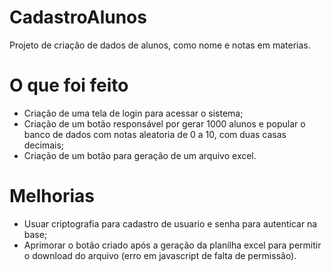 # CadastroAlunos
Projeto de criação de dados de alunos, como nome e notas em materias.

# O que foi feito
- Criação de uma tela de login para acessar o sistema;
- Criação de um botão responsável por gerar 1000 alunos e popular o banco de dados com notas aleatoria de 0 a 10, com duas casas decimais;
- Criação de um botão para geração de um arquivo excel.

# Melhorias

- Usuar criptografia para cadastro de usuario e senha para autenticar na base;
- Aprimorar o botão criado após a geração da planilha excel para permitir o download do arquivo (erro em javascript de falta de permissâo).
